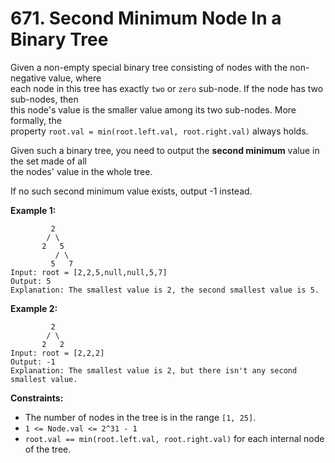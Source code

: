 # 671. Second Minimum Node In a Binary Tree

Given a non-empty special binary tree consisting of nodes with the non-negative value, where  
each node in this tree has exactly `two` or `zero` sub-node. If the node has two sub-nodes, then  
this node's value is the smaller value among its two sub-nodes. More formally, the  
property `root.val = min(root.left.val, root.right.val)` always holds.

Given such a binary tree, you need to output the **second minimum** value in the set made of all  
the nodes' value in the whole tree.

If no such second minimum value exists, output -1 instead.

**Example 1:**

             2
            / \
           2   5
              / \
             5   7                               
    Input: root = [2,2,5,null,null,5,7]
    Output: 5
    Explanation: The smallest value is 2, the second smallest value is 5.

**Example 2:**

             2
            / \
           2   2                             
    Input: root = [2,2,2]
    Output: -1
    Explanation: The smallest value is 2, but there isn't any second smallest value.

**Constraints:**

- The number of nodes in the tree is in the range `[1, 25]`.
- `1 <= Node.val <= 2^31 - 1`
- `root.val == min(root.left.val, root.right.val)` for each internal node of the tree.
